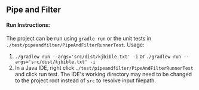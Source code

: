 ## Pipe and Filter

#### Run Instructions:
The project can be run using `gradle run` or the unit tests in `./test/pipeandfilter/PipeAndFilterRunnerTest`.  Usage:

1. `./gradlew run --args='src/dist/kjbible.txt' -i` or `./gradlew run --args='src/dist/kjbible.txt' -i` 
1. In a Java IDE, right click `./test/pipeandfilter/PipeAndFilterRunnerTest` and click run test.  The IDE's working directory may need to be changed to the project root instead of `src` to resolve input filepath.